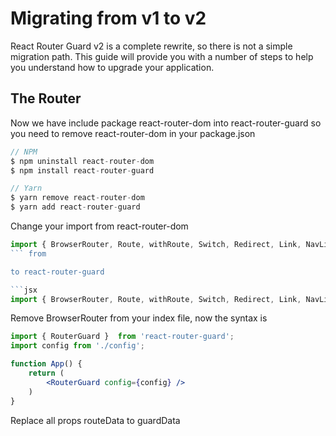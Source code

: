 # Migrating from v1 to v2

React Router Guard v2 is a complete rewrite, so there is not a simple migration path. This guide will provide you with a number of steps to help you understand how to upgrade your application.

## The Router

Now we have include package react-router-dom into react-router-guard so you need to remove react-router-dom in your package.json

```jsx
// NPM
$ npm uninstall react-router-dom
$ npm install react-router-guard

// Yarn
$ yarn remove react-router-dom
$ yarn add react-router-guard
```

Change your import from react-router-dom 

```jsx
import { BrowserRouter, Route, withRoute, Switch, Redirect, Link, NavLink } from 'react-router-dom';
``` from  

to react-router-guard

```jsx
import { BrowserRouter, Route, withRoute, Switch, Redirect, Link, NavLink } from 'react-router-guard';
```

Remove BrowserRouter from your index file, now the syntax is

```jsx
import { RouterGuard }  from 'react-router-guard';
import config from './config';

function App() {
    return (
        <RouterGuard config={config} />
    )
}
```

Replace all props routeData to guardData 
